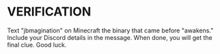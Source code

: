 # VERIFICATION
Text "jbmagination" on Minecraft the binary that came before "awakens." Include your Discord details in the message. When done, you will get the final clue. Good luck.

